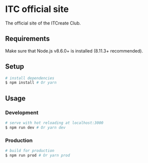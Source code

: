 # ITC official site

The official site of the ITCreate Club.

## Requirements

Make sure that Node.js v8.6.0+ is installed (8.11.3+ recommended).

## Setup

```bash
# install dependencies
$ npm install # Or yarn
```

## Usage

### Development

```bash
# serve with hot reloading at localhost:3000
$ npm run dev # Or yarn dev
```

### Production

```bash
# build for production
$ npm run prod # Or yarn prod
```
